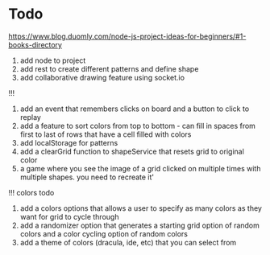 # Todo

https://www.blog.duomly.com/node-js-project-ideas-for-beginners/#1-books-directory

1) add node to project
2) add rest to create different patterns and define shape
3) add collaborative drawing feature using socket.io

!!!
1) add an event that remembers clicks on board and a button to click to replay
2) add a feature to sort colors from top to bottom - can fill in spaces from first to last of rows that have a cell filled with colors
3) add localStorage for patterns
4) add a clearGrid function to shapeService that resets grid to original color
5) a game where you see the image of a grid clicked on multiple times with multiple shapes. you need to recreate it'

!!! 
colors todo
1) add a colors options that allows a user to specify as many colors as they want for grid to cycle through
2) add a randomizer option that generates a starting grid option of random colors and a color cycling option of random colors
3) add a theme of colors (dracula, ide, etc) that you can select from 